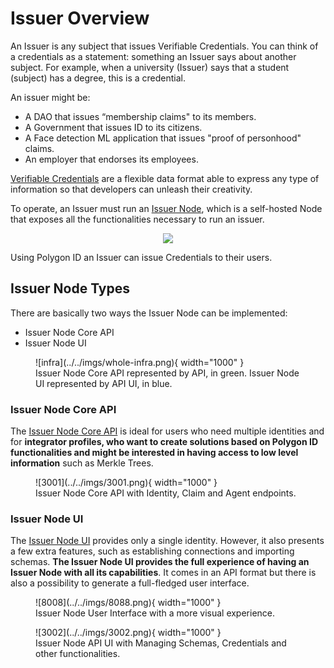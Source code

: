 # Issuer Overview

An Issuer is any subject that issues Verifiable Credentials. You can think of a credentials as a statement: something an Issuer says about another subject. For example, when a university (Issuer) says that a student (subject) has a degree, this is a credential.

An issuer might be: 

- A DAO that issues “membership claims" to its members.
- A Government that issues ID to its citizens.
- A Face detection ML application that issues "proof of personhood" claims. 
- An employer that endorses its employees.

[Verifiable Credentials](https://www.w3.org/TR/vc-data-model/) are a flexible data format able to express any type of information so that developers can unleash their creativity.

To operate, an Issuer must run an [Issuer Node](../issuer-node/issuer-node-overview.md), which is a self-hosted Node that exposes all the functionalities necessary to run an issuer.

<div align="center">
<img src= "../../imgs/issuer-intro.png" align="center" />
</div>

Using Polygon ID an Issuer can issue Credentials to their users.

## Issuer Node Types
There are basically two ways the Issuer Node can be implemented:

- Issuer Node Core API
- Issuer Node UI

<figure markdown>
  ![infra](../../imgs/whole-infra.png){ width="1000" }
  <figcaption>Issuer Node Core API represented by API, in green. Issuer Node UI represented by API UI, in blue.</figcaption>
</figure>

### Issuer Node Core API
The [Issuer Node Core API](issuer-core.md) is ideal for users who need multiple identities and for **integrator profiles, who want to create solutions based on Polygon ID functionalities and might be interested in having access to low level information** such as Merkle Trees. 

<figure markdown>
  ![3001](../../imgs/3001.png){ width="1000" }
  <figcaption>Issuer Node Core API with Identity, Claim and Agent endpoints.</figcaption>
</figure>


### Issuer Node UI
The [Issuer Node UI](issuer-node-ui.md) provides only a single identity. However, it also presents a few extra features, such as establishing connections and importing schemas. **The Issuer Node UI provides the full experience of having an Issuer Node with all its capabilities**. It comes in an API format but there is also a possibility to generate a full-fledged user interface. 

<figure markdown>
  ![8008](../../imgs/8088.png){ width="1000" }
  <figcaption>Issuer Node User Interface with a more visual experience.</figcaption>
</figure>

<figure markdown>
  ![3002](../../imgs/3002.png){ width="1000" }
  <figcaption>Issuer Node API UI with Managing Schemas, Credentials and other functionalities.</figcaption>
</figure>
